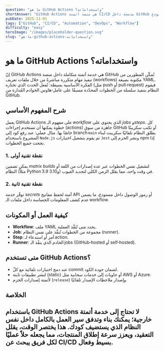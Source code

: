 ```yaml
---
question: "ما هو GitHub Actions واستخداماته؟"
shortAnswer: "GitHub Actions هي منصة أتمتة CI/CD مدمجة داخل GitHub تُمكّنك من بناء، اختبار، ونشر مشاريعك مباشرةً من المستودع."
pubDate: 2025-11-01
tags: ["GitHub", "CI/CD", "Automation", "DevOps", "Workflow"]
difficulty: "easy"
heroImage: "/images/placeholder-question.svg"
slug: "ما-هو-github-actions-واستخداماته"
---
```

# ما هو GitHub Actions واستخداماته؟

إنّ GitHub Actions هي خدمة أتمتة متكاملة داخل منصة GitHub تُمكّن المطورين من تنفيذ مهام متكررة مباشرةً من خلال ملفات تعريف (workflows) مكتوبة بصيغة YAML. الفكرة الأساسية بسيطة: تُفعل الحدث الذي تختاره (مثل push أو pull‑request) فيقوم النظام بتنفيذ سلسلة من الخطوات المحدّدة مسبقًا على عا­مل‑هاوس الخوادم المُدارة من GitHub.

## شرح المفهوم الأساسي

يعمل GitHub Actions على مفهوم الـ *workflow* الذي يحتوي على *jobs* و*steps*. كل خطوة يمكنها أن تستخدم إجراءات (actions) جاهزة من سوق GitHub أو تكتب سكريبتًا خاصًا بها. مثال عملي: عند رفع كود إلى branch `main` يطلق النظام تلقائيًا سكريبت لبناء المشروع باستخدام `Node.js` ثم يقوم بتشغيل اختبارات `Jest` ونشر الحزم إلى npm إذا نجحت جميع الخطوات.

### 1. نقطة تقنية أولى
يمكن تضمين *matrix builds* لتشغيل نفس الخطوات عبر عدة إصدارات من اللغة أو النظام (مثلاً Python 3.9 و3.10) في وقت واحد، مما يقلل الزمن الكلي لتحديد العيوب.

### 2. نقطة تقنية ثانية
توفّر خدمة *secrets* آمنة لحفظ مفاتيح API أو رموز الوصول داخل مستودع، ما يضمن عدم كشف المعلومات الحساسة داخل ملفات الـ workflow.

## كيفية العمل أو المكونات

- **Workflow**: ملف YAML يحدد متى تُنَفَّذ العملية.
- **Job**: مجموعة من الخطوات تُنفَّذ على نفس النظام (runner).
- **Step**: أمر أو استدعاء لـ action.
- **Runner**: الخادم الذي ينفّذ الـ jobs (GitHub‑hosted أو self‑hosted).

## متى تستخدم GitHub Actions؟

- عند دمج اختبارات تلقائية مع كلّ commit لضمان جودة الكود.
- لنشر تطبيقات ثابتة (static) أو حاويات إلى خدمات سحابية مثل AWS أو Azure.
- لأتمتة إصدارات الحزم (`release`) وإصدار ملاحظات الإصدار تلقائيًا.

## الخلاصة

باستخدام GitHub Actions لا تحتاج إلى خدمة أتمتة خارجية؛ يمكنك بناء وتدفق سير العمل بالكامل داخل نفس النظام الذي يستضيف كودك. هذا يختصر الوقت، يقلل التعقيد، ويعزز سرعة إطلاق المنتجات، مما يجعله حلاً عمليًا لكل فريق يبحث عن CI/CD بسيط وفعال.
---